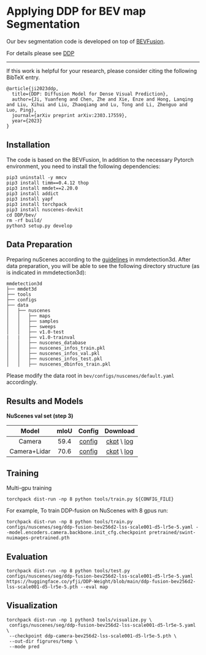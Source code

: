 # Applying DDP for BEV map Segmentation

Our bev segmentation code is developed on top of [BEVFusion](https://github.com/mit-han-lab/bevfusion).

For details please see [DDP](https://arxiv.org/abs/2303.17559)

---

If this work is helpful for your research, please consider citing the following BibTeX entry.
```
@article{ji2023ddp,
  title={DDP: Diffusion Model for Dense Visual Prediction},
  author={Ji, Yuanfeng and Chen, Zhe and Xie, Enze and Hong, Lanqing and Liu, Xihui and Liu, Zhaoqiang and Lu, Tong and Li, Zhenguo and Luo, Ping},
  journal={arXiv preprint arXiv:2303.17559},
  year={2023}
}
```

## Installation
The code is based on the BEVFusion, In addition to the necessary Pytorch environment, you need to install the following dependencies:

```
pip3 uninstall -y mmcv
pip3 install timm==0.4.12 thop
pip3 install mmdet==2.20.0
pip3 install addict
pip3 install yapf
pip3 install torchpack
pip3 install nuscenes-devkit
cd DDP/bev/
rm -rf build/
python3 setup.py develop
```
## Data Preparation

Preparing nuScenes according to the [guidelines](https://github.com/open-mmlab/mmdetection3d/blob/1.0/docs/en/datasets/nuscenes_det.md) in mmdetection3d.
After data preparation, you will be able to see the following directory structure (as is indicated in mmdetection3d):
```
mmdetection3d
├── mmdet3d
├── tools
├── configs
├── data
│   ├── nuscenes
│   │   ├── maps
│   │   ├── samples
│   │   ├── sweeps
│   │   ├── v1.0-test
|   |   ├── v1.0-trainval
│   │   ├── nuscenes_database
│   │   ├── nuscenes_infos_train.pkl
│   │   ├── nuscenes_infos_val.pkl
│   │   ├── nuscenes_infos_test.pkl
│   │   ├── nuscenes_dbinfos_train.pkl

```
Please modify the data root in ``bev/configs/nuscenes/default.yaml`` accordingly.
## Results and Models

**NuScenes val set (step 3)**

|    Model     | mIoU |                                      Config                                       |                                                                                                                                Download                                                                                                                                |
|:------------:|:----:|:---------------------------------------------------------------------------------:|:----------------------------------------------------------------------------------------------------------------------------------------------------------------------------------------------------------------------------------------------------------------------:|
|    Camera    | 59.4 |  [config](configs/nuscenes/seg/ddp-camera-bev256d2-lss-scale001-d5-lr5e-5.yaml)   |                            [ckpt](https://huggingface.co/yfji/DDP-Weight/blob/main/ddp-camera-bev256d2-lss-scale001-d5-lr5e-5.pth) \ [log](https://huggingface.co/yfji/DDP-Weight/blob/main/ddp-camera-bev256d2-lss-scale001-d5-lr5e-5.log)                            |
| Camera+Lidar | 70.6 |  [config](configs/nuscenes/seg/ddp-fusion-bev256d2-lss-scale001-d5-lr5e-5.yaml)   |                            [ckpt](https://huggingface.co/yfji/DDP-Weight/blob/main/ddp-fusion-bev256d2-lss-scale001-d5-lr5e-5.pth) \ [log](https://huggingface.co/yfji/DDP-Weight/blob/main/ddp-fusion-bev256d2-lss-scale001-d5-lr5e-5.log)                            |


## Training

Multi-gpu training
```
torchpack dist-run -np 8 python tools/train.py ${CONFIG_FILE}
```
For example, To train DDP-fusion on NuScenes with 8 gpus run:
```
torchpack dist-run -np 8 python tools/train.py configs/nuscenes/seg/ddp-fusion-bev256d2-lss-scale001-d5-lr5e-5.yaml --model.encoders.camera.backbone.init_cfg.checkpoint pretrained/swint-nuimages-pretrained.pth
```


## Evaluation


```
torchpack dist-run -np 8 python tools/test.py configs/nuscenes/seg/ddp-fusion-bev256d2-lss-scale001-d5-lr5e-5.yaml https://huggingface.co/yfji/DDP-Weight/blob/main/ddp-fusion-bev256d2-lss-scale001-d5-lr5e-5.pth --eval map
```

## Visualization

```
torchpack dist-run -np 1 python3 tools/visualize.py \
 configs/nuscenes/seg/ddp-fusion-bev256d2-lss-scale001-d5-lr5e-5.yaml \
 --checkpoint ddp-camera-bev256d2-lss-scale001-d5-lr5e-5.pth \
 --out-dir figrures/temp \
 --mode pred
```




